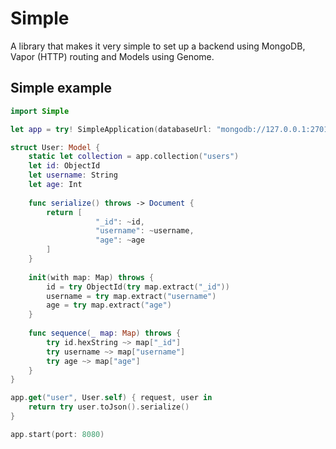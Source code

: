 # Simple

A library that makes it very simple to set up a backend using MongoDB, Vapor (HTTP) routing and Models using Genome.

## Simple example 

```swift
import Simple

let app = try! SimpleApplication(databaseUrl: "mongodb://127.0.0.1:27017", database: "simple")

struct User: Model {
    static let collection = app.collection("users")
    let id: ObjectId
    let username: String
    let age: Int
    
    func serialize() throws -> Document {
        return [
                   "_id": ~id,
                   "username": ~username,
                   "age": ~age
        ]
    }
    
    init(with map: Map) throws {
        id = try ObjectId(try map.extract("_id"))
        username = try map.extract("username")
        age = try map.extract("age")
    }
    
    func sequence(_ map: Map) throws {
        try id.hexString ~> map["_id"]
        try username ~> map["username"]
        try age ~> map["age"]
    }
}

app.get("user", User.self) { request, user in
    return try user.toJson().serialize()
}

app.start(port: 8080)
```
